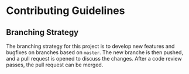 # Contributing Guidelines

## Branching Strategy

The branching strategy for this project is to develop new features and bugfixes on branches based on `master`. The new branche is then pushed, and a pull request is opened to discuss the changes. After a code review passes, the pull request can be merged.
